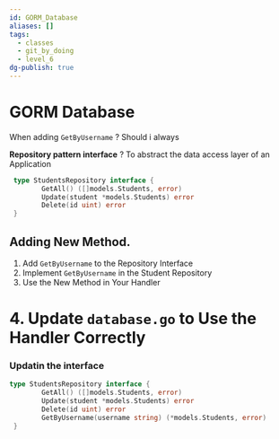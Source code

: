 ```yaml
---
id: GORM_Database
aliases: []
tags:
  - classes
  - git_by_doing
  - level_6
dg-publish: true
---
```

# GORM Database 

When adding `GetByUsername`
? Should i always 

**Repository pattern interface**
? To abstract the data access layer of an Application

```go
 type StudentsRepository interface {
        GetAll() ([]models.Students, error)
        Update(student *models.Students) error
        Delete(id uint) error
 }

```

## Adding New Method.
1. Add `GetByUsername` to the Repository Interface
2. Implement `GetByUsername` in the Student Repository
3. Use the New Method in Your Handler
# 4. Update `database.go` to Use the Handler Correctly
### Updatin the interface 

```go 
type StudentsRepository interface {
        GetAll() ([]models.Students, error)
        Update(student *models.Students) error
        Delete(id uint) error
      	GetByUsername(username string) (*models.Students, error)
 }

```